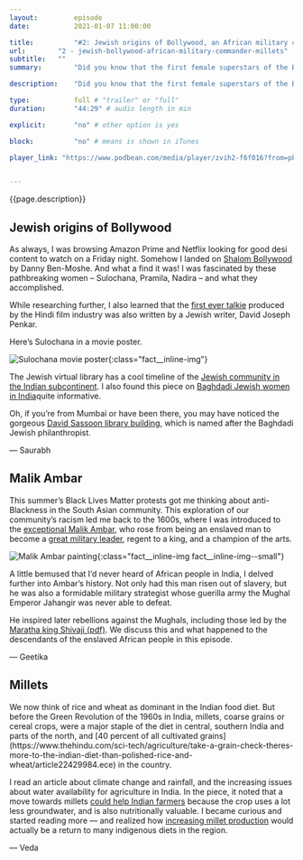 ```yaml
---
layout:         episode
date: 			2021-01-07 11:00:00

title: 			"#2: Jewish origins of Bollywood, an African military commander in 17<sup>th</sup> century India, and millets"
url:        "2 - jewish-bollywood-african-military-commander-millets"
subtitle: 	""
summary: 		"Did you know that the first female superstars of the Bollywood were from the Jewish community? Or how an African slave became a military mastermind in 17th century India? We also talk about how the way India's diet changed in the 1960s and how it&rsquo;s affecting people&rsquo;s lives now."

description: 	"Did you know that the first female superstars of the Bollywood were from the Jewish community? Or how an African slave became a military mastermind in 17th century India? We also talk about how the way India's diet changed in the 1960s and how it's affecting people&rsquo;s lives now."

type:			full # "trailer" or "full"
duration: 		"44:29" # audio length in min

explicit: 		"no" # other option is yes

block: 			"no" # means is shown in iTunes

player_link: "https://www.podbean.com/media/player/zvih2-f6f016?from=pb6admin&download=1&version=1&auto=0&share=1&download=1&rtl=0&fonts=Helvetica&skin=2&pfauth=&btn-skin=101"


---
```


{{page.description}}

<h2 class="fact__hed">Jewish origins of Bollywood</h2>

As always, I was browsing Amazon Prime and Netflix looking for good desi content to watch on a Friday night. Somehow I landed on [Shalom Bollywood](https://www.menemshafilms.com/shalom-bollywood) by Danny Ben-Moshe. And what a find it was! I was fascinated by these pathbreaking women – Sulochana, Pramila, Nadira – and what they accomplished. 

While researching further, I also learned that the [first ever talkie](https://en.wikipedia.org/wiki/Alam_Ara) produced by the Hindi film industry was also written by a Jewish writer, David Joseph Penkar.

Here’s Sulochana in a movie poster.

![Sulochana movie poster](../../assets/sulochana.jpg){:class="fact__inline-img"}

The Jewish virtual library has a cool timeline of the [Jewish community in the Indian subcontinent](https://www.jewishvirtuallibrary.org/india-virtual-jewish-history-tour.). I also found this piece on [Baghdadi Jewish women in India](https://jwa.org/encyclopedia/article/baghdadi-jewish-women-in-india)quite informative. 


Oh, if you’re from Mumbai or have been there, you may have noticed the gorgeous [David Sassoon library building](https://davidsassoonlibrary.com/), which is named after the Baghdadi Jewish philanthropist. 

— Saurabh

<h2 class="fact__hed">Malik Ambar</h2>

This summer’s Black Lives Matter protests got me thinking about anti-Blackness in the South Asian community. This exploration of our community’s racism led me back to the 1600s, where I was introduced to the [exceptional Malik Ambar](https://indianexpress.com/article/research/malik-ambar-aurangabad-mughals-jahangir-akbar-shivaji-6397143/), who rose from being an enslaved man to become a [great military leader](https://journals.sagepub.com/doi/abs/10.1177/0971945820959897?journalCode=mhja), regent to a king, and a champion of the arts. 

![Malik Ambar painting](../../assets/ambar_600.jpg){:class="fact__inline-img fact__inline-img--small"}

A little bemused that I’d never heard of African people in India, I delved further into Ambar’s history. Not only had this man risen out of slavery, but he was also a formidable military strategist whose guerilla army the Mughal Emperor Jahangir was never able to defeat. 

He inspired later rebellions against the Mughals, including those led by the [Maratha king Shivaji (pdf)](https://libres.uncg.edu/ir/uncg/f/O_Ali_MalikAmbar_2011.pdf). We discuss this and what happened to the descendants of the enslaved African people in this episode. 

— Geetika

<h2 class="fact__hed">Millets</h2>
We now think of rice and wheat as dominant in the Indian food diet. But before the Green Revolution of the 1960s in India, millets, coarse grains or cereal crops, were a major staple of the diet in central, southern India and parts of the north, and [40 percent of all cultivated grains](https://www.thehindu.com/sci-tech/agriculture/take-a-grain-check-theres-more-to-the-indian-diet-than-polished-rice-and-wheat/article22429984.ece) in the country.

I read an article about climate change and rainfall, and the increasing issues about water availability for agriculture in India. In the piece, it noted that a move towards millets [could help Indian farmers](https://www.livemint.com/Leisure/o4kfYaS3XMDDJhqgmObd3L/Why-should-we-eat-millets.html) because the crop uses a lot less groundwater, and is also nutritionally valuable. I became curious and started reading more — and realized how [increasing millet production](https://www.livemint.com/Leisure/o4kfYaS3XMDDJhqgmObd3L/Why-should-we-eat-millets.html) would actually be a return to many indigenous diets in the region.

— Veda
